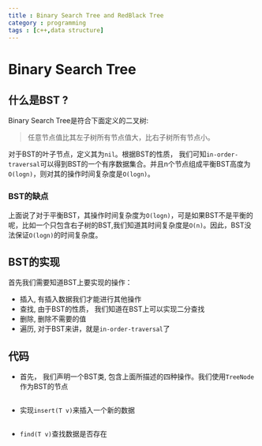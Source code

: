 ```yaml
---
title : Binary Search Tree and RedBlack Tree
category : programming
tags : [c++,data structure]
---
```


# Binary Search Tree

## 什么是BST ?

Binary Search Tree是符合下面定义的二叉树:

> 任意节点值比其左子树所有节点值大，比右子树所有节点小。

对于BST的叶子节点，定义其为`nil`。根据BST的性质，
我们可知`in-order-traversal`可以得到BST的一个有序数据集合。并且n个节点组成平衡BST高度为`O(logn)`，则对其的操作时间复杂度是`O(logn)`。

### BST的缺点

上面说了对于平衡BST，其操作时间复杂度为`O(logn)`，可是如果BST不是平衡的呢，比如一个只包含右子树的BST,我们知道其时间复杂度是`O(n)`。因此，BST没法保证`O(logn)`的时间复杂度。

## BST的实现

首先我们需要知道BST上要实现的操作：

* 插入, 有插入数据我们才能进行其他操作
* 查找, 由于BST的性质， 我们知道在BST上可以实现二分查找
* 删除, 删除不需要的值
* 遍历, 对于BST来讲，就是`in-order-traversal`了

## 代码

* 首先， 我们声明一个BST类,
  包含上面所描述的四种操作。我们使用`TreeNode`作为BST的节点

```cpp
```

* 实现`insert(T v)`来插入一个新的数据

```cpp
```

* `find(T v)`查找数据是否存在

```cpp
```
